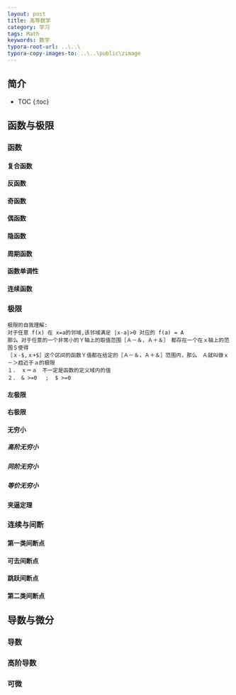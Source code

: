 ```yaml
---
layout: post
title: 高等数学
category: 学习
tags: Math
keywords: 数学
typora-root-url: ..\..\
typora-copy-images-to: ..\..\public\zimage
---
```



## 简介
 * TOC
 {:toc}

## 函数与极限


###  函数


####  复合函数


#### 反函数



#### 奇函数



#### 偶函数


#### 隐函数







####  周期函数


####  函数单调性


#### 连续函数

###  极限

```
极限的自我理解:
对于任意 f(x) 在 x=a的邻域,该邻域满足 |x-a|>0 对应的 f(a) = A
那么 对于任意的一个非常小的Ｙ轴上的取值范围［Ａ－＆，Ａ＋＆］　都存在一个在ｘ轴上的范围＄使得
［ｘ-$,ｘ+$］这个区间的函数Ｙ值都在给定的［Ａ－＆，Ａ＋＆］范围内，那么　Ａ就叫做ｘ－＞趋近于ａ的极限　
１.　ｘ＝ａ　不一定是函数的定义域内的值
２.　& >=0 　;  $ >=0   

```



#### 左极限

#### 右极限



#### 无穷小

##### 高阶无穷小


##### 同阶无穷小


##### 等价无穷小

#### 夹逼定理


### 连续与间断


####  第一类间断点

####  可去间断点


####  跳跃间断点


####  第二类间断点

## 导数与微分


### 导数



### 高阶导数



###  可微


